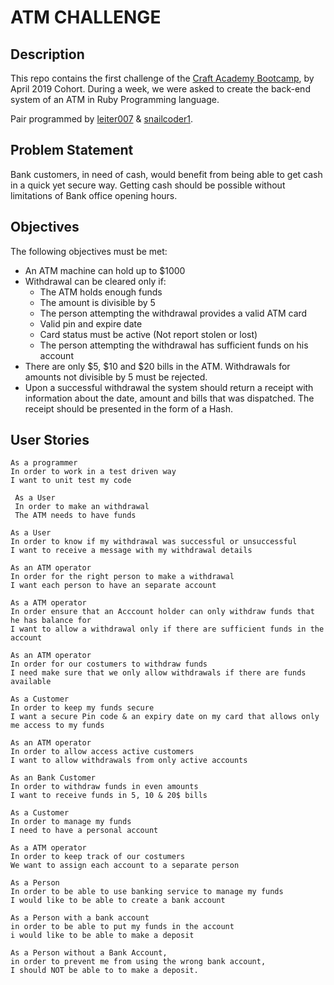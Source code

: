 # ATM CHALLENGE


## Description 
This repo contains the first challenge of the [Craft Academy Bootcamp](https://craftacademy.se/english/curriculum/), by April 2019 Cohort. During a week, we were asked to create the back-end system of an ATM in Ruby Programming language. 

Pair programmed by [leiter007](https://github.com/leiter007) & [snailcoder1](https://github.com/SnailCoder1).

## Problem Statement
Bank customers, in need of cash, would benefit from being able to get cash in a quick yet secure way. Getting cash should be possible without limitations of Bank office opening hours.

## Objectives
The following objectives must be met:
+ An ATM machine can hold up to $1000
+ Withdrawal can be cleared only if:
  + The ATM holds enough funds
  + The amount is divisible by 5
  + The person attempting the withdrawal provides a valid ATM card
  + Valid pin and expire date
  + Card status must be active (Not report stolen or lost)
  + The person attempting the withdrawal has sufficient funds on his account
+ There are only $5, $10 and $20 bills in the ATM. Withdrawals for amounts not divisible by 5 must be rejected.
+ Upon a successful withdrawal the system should return a receipt with information about the date, amount and bills that was dispatched. The receipt should be presented in the form of a Hash.

## User Stories
```
As a programmer
In order to work in a test driven way
I want to unit test my code
```
```
 As a User       
 In order to make an withdrawal      
 The ATM needs to have funds
```
```
As a User               
In order to know if my withdrawal was successful or unsuccessful               
I want to receive a message with my withdrawal details
```
```
As an ATM operator          
In order for the right person to make a withdrawal            
I want each person to have an separate account
```
```
As a ATM operator
In order ensure that an Acccount holder can only withdraw funds that he has balance for
I want to allow a withdrawal only if there are sufficient funds in the account
```
```
As an ATM operator
In order for our costumers to withdraw funds
I need make sure that we only allow withdrawals if there are funds available
```
```
As a Customer
In order to keep my funds secure
I want a secure Pin code & an expiry date on my card that allows only me access to my funds
```
```
As an ATM operator             
In order to allow access active customers             
I want to allow withdrawals from only active accounts
```
```
As an Bank Customer    
In order to withdraw funds in even amounts  
I want to receive funds in 5, 10 & 20$ bills
```
```
As a Customer
In order to manage my funds
I need to have a personal account
```
```
As a ATM operator      
In order to keep track of our costumers     
We want to assign each account to a separate person
```
```
As a Person
In order to be able to use banking service to manage my funds
I would like to be able to create a bank account
```
```
As a Person with a bank account
in order to be able to put my funds in the account
i would like to be able to make a deposit
```
```
As a Person without a Bank Account,
in order to prevent me from using the wrong bank account,
I should NOT be able to to make a deposit.
```